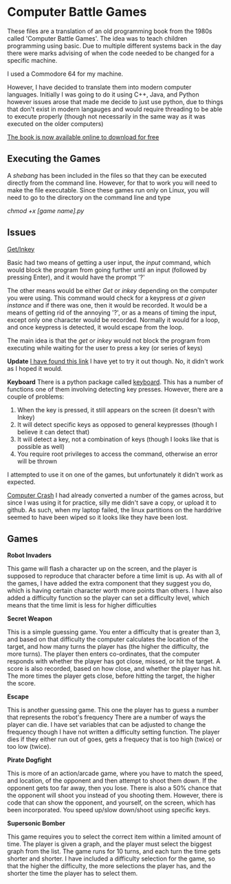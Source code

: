 # Computer Battle Games

These files are a translation of an old programming book from the 1980s
called 'Computer Battle Games'. The idea was to teach children programming
using basic. Due to multiple different systems back in the day there were marks
advising of when the code needed to be changed for a specific machine.

I used a Commodore 64 for my machine.

However, I have decided to translate them into modern computer languages. Initially
I was going to do it using C++, Java, and Python however issues arose that made me
decide to just use python, due to things that don't exist in modern langauges and would
require threading to be able to execute properly (though not necessarily in the same way
as it was executed on the older computers)

[The book is now available online to download for free](https://drive.google.com/file/d/0Bxv0SsvibDMTVUExUjFhTURCSU0/view)

## Executing the Games

A *shebang* has been included in the files so that they can be executed directly from the
command line. However, for that to work you will need to make the file executable. Since these
games run only on Linux, you will need to go to the directory on the command line and type

*chmod +x [game name].py*

## Issues

<ins>Get/Inkey</ins>

Basic had two means of getting a user input, the *input* command, which would block the
program from going further until an input (followed by pressing Enter), and it would 
have the prompt '?'

The other means would be either *Get* or *inkey* depending on the computer you were using. This
command would check for a keypress *at a given instance* and if there was one, then it would be recorded.
It would be a means of getting rid of the annoying '?', or as a means of timing the input, except
only one character would be recorded. Normally it would for a loop, and once keypress is detected, it
would escape from the loop.

The main idea is that the *get* or *inkey* would not block the program from executing while waiting
for the user to press a key (or series of keys)

**Update**
[I have found this link](https://stackoverflow.com/questions/60896414/python-preferably-3-equivalent-to-inkey)
I have yet to try it out though.
No, it didn't work as I hoped it would.

**Keyboard**
There is a python package called [keyboard](https://pypi.org/project/keyboard/). This has a number of functions
one of them involving detecting key presses. However, there are a couple of problems:

1) When the key is pressed, it still appears on the screen (it doesn't with Inkey)
2) It will detect specific keys as opposed to general keypresses (though I believe it can detect that)
3) It will detect a key, not a combination of keys (though I looks like that is possible as well)
4) You require root privileges to access the command, otherwise an error will be thrown

I attempted to use it on one of the games, but unfortunately it didn't work as expected.

<ins>Computer Crash</ins>
I had already converted a number of the games across, but since I was using it for practice, silly me
didn't save a copy, or upload it to github. As such, when my laptop failed, the linux partitions on the
harddrive seemed to have been wiped so it looks like they have been lost.

## Games

**Robot Invaders**

This game will flash a character up on the screen, and the player is supposed to reproduce that character
before a time limit is up. As with all of the games, I have added the extra component that they suggest you
do, which is having certain character worth more points than others. I have also added a difficulty
function so the player can set a difficulty level, which means that the time limit is less for higher
difficulties

**Secret Weapon**

This is a simple guessing game. You enter a difficulty that is greater than 3, and based on that difficulty
the computer calculates the location of the target, and how many turns the player has (the higher the difficulty, the more turns). The player then enters co-ordinates, that the computer responds with whether the
player has got close, missed, or hit the target. A score is also recorded, based on how close, and whether the
player has hit. The more times the player gets close, before hitting the target, the higher the score.

**Escape**

This is another guessing game. This one the player has to guess a number that represents the robot's frequency
There are a number of ways the player can die. I have set variables that can be adjusted to change the
frequency though I have not written a difficulty setting function. The player dies if they either run out of
goes, gets a frequecy that is too high (twice) or too low (twice).

**Pirate Dogfight**

This is more of an action/arcade game, where you have to match the speed, and location, of the opponent
and then attempt to shoot them down. If the opponent gets too far away, then you lose. There is also a 50%
chance that the opponent will shoot you instead of you shooting them. However, there is code that can show
the opponent, and yourself, on the screen, which has been incorporated. You speed up/slow down/shoot using
specific keys.

**Supersonic Bomber**

This game requires you to select the correct item within a limited amount of 
time. The player is given a graph, and the player must select the biggest graph
from the list. The game runs for 10 turns, and each turn the time gets shorter
and shorter. I have included a difficulty selection for the game, so that the
higher the difficulty, the more selections the player has, and the shorter
the time the player has to select them.
